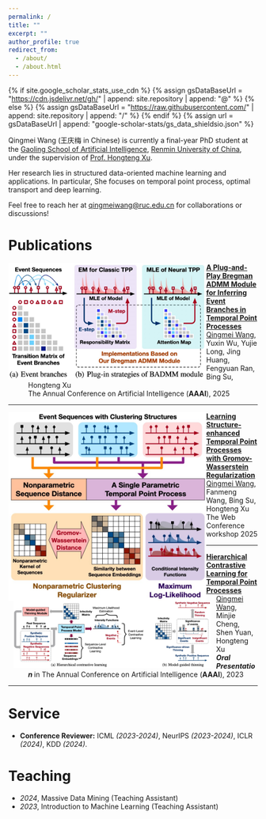 ```yaml
---
permalink: /
title: ""
excerpt: ""
author_profile: true
redirect_from: 
  - /about/
  - /about.html
---
```


{% if site.google_scholar_stats_use_cdn %}
{% assign gsDataBaseUrl = "https://cdn.jsdelivr.net/gh/" | append: site.repository | append: "@" %}
{% else %}
{% assign gsDataBaseUrl = "https://raw.githubusercontent.com/" | append: site.repository | append: "/" %}
{% endif %}
{% assign url = gsDataBaseUrl | append: "google-scholar-stats/gs_data_shieldsio.json" %}

<span class='anchor' id='about-me'></span>

Qingmei Wang (王庆梅 in Chinese) is currently a final-year PhD student at the [Gaoling School of Artificial Intelligence](http://ai.ruc.edu.cn/), [Renmin University of
China](http://www.ruc.edu.cn/), under the supervision of [Prof. Hongteng Xu](https://hongtengxu.github.io/). 

Her research lies in structured data-oriented machine learning and applications. 
In particular, She focuses on temporal point process, optimal transport and deep learning.

Feel free to reach her at <qingmeiwang@ruc.edu.cn> for collaborations or discussions!


# Publications

<dl>
  <dt><img align="left" width="400"
hspace="0" wspace="20" src="../images/BADMM_TPP.png">
</dt>
  <dd><a href="https://arxiv.org/pdf/2501.04529"><strong>	
A Plug-and-Play Bregman ADMM Module for Inferring Event Branches in Temporal Point Processes
</strong></a></dd>
  <dd><u>Qingmei Wang</u>, Yuxin Wu, Yujie Long, Jing Huang, Fengyuan Ran, Bing Su, Hongteng Xu</dd>
  <dd>The Annual Conference on Artificial Intelligence (<strong>AAAI</strong>), 2025</dd>
</dl>

<hr>

<dl>
  <dt><img align="left" width="400"
hspace="-1" wspace="15" src="../images/TPP_Clustering.png">
</dt>
  <dd><a href=""><strong>Learning Structure-enhanced Temporal Point Processes with Gromov-Wasserstein Regularization</strong></a></dd>
  <dd><u>Qingmei Wang</u>, Fanmeng Wang, Bing Su, Hongteng Xu</dd>
  <dd>The Web Conference workshop 2025</dd>
</dl>

<hr>


<dl>
  <dt><img align="left" width="400"
hspace="10" wspace="20" src="../images/HCL_TPP.png">
</dt>
  <dd><a href="https://ojs.aaai.org/index.php/AAAI/article/view/26211"><strong>	
Hierarchical Contrastive Learning for Temporal Point Processes
</strong></a></dd>
<dd><u>Qingmei Wang</u>, Minjie Cheng, Shen Yuan, Hongteng Xu</dd>
<dd> <strong><i>Oral Presentation </i></strong> in The Annual Conference on Artificial Intelligence (<strong>AAAI</strong>), 2023</dd>
</dl>

<hr>
 

 

# Service
  - **Conference Reviewer:** ICML *(2023-2024)*, NeurIPS *(2023-2024)*, ICLR *(2024)*, KDD *(2024)*.


# Teaching
- *2024*, Massive Data Mining (Teaching Assistant)
- *2023*, Introduction to Machine Learning (Teaching Assistant)
